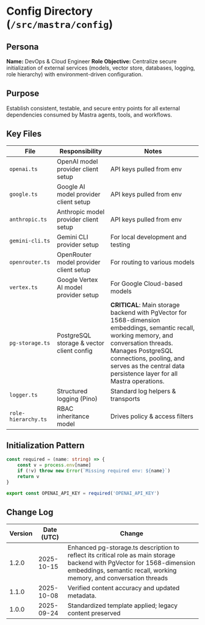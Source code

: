 <!-- AGENTS-META {"title":"Mastra Config","version":"1.2.0","last_updated":"2025-10-15T12:58:00Z","applies_to":"/src/mastra/config","tags":["layer:backend","domain:infra","type:config","status":"stable"],"status":"stable"} -->

# Config Directory (`/src/mastra/config`)

## Persona

**Name:** DevOps & Cloud Engineer
**Role Objective:** Centralize secure initialization of external services (models, vector store, databases, logging, role hierarchy) with environment-driven configuration.

## Purpose

Establish consistent, testable, and secure entry points for all external dependencies consumed by Mastra agents, tools, and workflows.

## Key Files

| File                | Responsibility                            | Notes                                           |
| ------------------- | ----------------------------------------- | ----------------------------------------------- |
| `openai.ts`         | OpenAI model provider client setup        | API keys pulled from env                        |
| `google.ts`         | Google AI model provider client setup     | API keys pulled from env                        |
| `anthropic.ts`      | Anthropic model provider client setup     | API keys pulled from env                        |
| `gemini-cli.ts`     | Gemini CLI provider setup                 | For local development and testing               |
| `openrouter.ts`     | OpenRouter model provider client setup    | For routing to various models                   |
| `vertex.ts`         | Google Vertex AI model provider setup     | For Google Cloud-based models                   |
| `pg-storage.ts`     | PostgreSQL storage & vector client config | **CRITICAL**: Main storage backend with PgVector for 1568-dimension embeddings, semantic recall, working memory, and conversation threads. Manages PostgreSQL connections, pooling, and serves as the central data persistence layer for all Mastra operations. |
| `logger.ts`         | Structured logging (Pino)                 | Standard log helpers & transports               |
| `role-hierarchy.ts` | RBAC inheritance model                    | Drives policy & access filters                  |

## Initialization Pattern

```ts
const required = (name: string) => {
    const v = process.env[name]
    if (!v) throw new Error(`Missing required env: ${name}`)
    return v
}

export const OPENAI_API_KEY = required('OPENAI_API_KEY')
```

## Change Log

| Version | Date (UTC) | Change                                                  |
| ------- | ---------- | ------------------------------------------------------- |
| 1.2.0   | 2025-10-15 | Enhanced pg-storage.ts description to reflect its critical role as main storage backend with PgVector for 1568-dimension embeddings, semantic recall, working memory, and conversation threads |
| 1.1.0   | 2025-10-08 | Verified content accuracy and updated metadata.         |
| 1.0.0   | 2025-09-24 | Standardized template applied; legacy content preserved |

